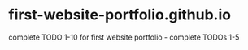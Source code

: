 # first-website-portfolio.github.io
complete TODO 1-10 for first website
portfolio - complete TODOs 1-5